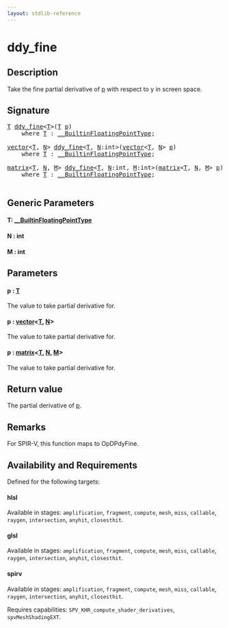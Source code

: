 ```yaml
---
layout: stdlib-reference
---
```


# ddy\_fine

## Description

Take the fine partial derivative of <span class='code'><a href="ddy_fine.md#decl-p" class="code_param">p</a></span> with respect to y in screen space.



## Signature 

<pre>
<a href="ddy_fine.md#typeparam-T" class="code_type">T</a> <a href="ddy_fine.md">ddy_fine</a>&lt;<a href="ddy_fine.md#typeparam-T" class="code_type">T</a>&gt;(<a href="ddy_fine.md#typeparam-T" class="code_type">T</a> <a href="ddy_fine.md#decl-p" class="code_param">p</a>)
    <span class='code_keyword'>where</span> <a href="ddy_fine.md#typeparam-T" class="code_type">T</a> : <a href="../interfaces/0_builtinfloatingpointtype-029hm/index.md" class="code_type">__BuiltinFloatingPointType</a>;

<a href="../types/vector/index.md" class="code_type">vector</a>&lt;<a href="ddy_fine.md#typeparam-T" class="code_type">T</a>, <a href="ddy_fine.md#decl-N" class="code_var">N</a>&gt; <a href="ddy_fine.md">ddy_fine</a>&lt;<a href="ddy_fine.md#typeparam-T" class="code_type">T</a>, <a href="ddy_fine.md#decl-N" class="code_var">N</a>:<span class="code_keyword">int</span>&gt;(<a href="../types/vector/index.md" class="code_type">vector</a>&lt;<a href="ddy_fine.md#typeparam-T" class="code_type">T</a>, <a href="ddy_fine.md#decl-N" class="code_var">N</a>&gt; <a href="ddy_fine.md#decl-p" class="code_param">p</a>)
    <span class='code_keyword'>where</span> <a href="ddy_fine.md#typeparam-T" class="code_type">T</a> : <a href="../interfaces/0_builtinfloatingpointtype-029hm/index.md" class="code_type">__BuiltinFloatingPointType</a>;

<a href="../types/matrix/index.md" class="code_type">matrix</a>&lt;<a href="ddy_fine.md#typeparam-T" class="code_type">T</a>, <a href="ddy_fine.md#decl-N" class="code_var">N</a>, <a href="ddy_fine.md#decl-M" class="code_var">M</a>&gt; <a href="ddy_fine.md">ddy_fine</a>&lt;<a href="ddy_fine.md#typeparam-T" class="code_type">T</a>, <a href="ddy_fine.md#decl-N" class="code_var">N</a>:<span class="code_keyword">int</span>, <a href="ddy_fine.md#decl-M" class="code_var">M</a>:<span class="code_keyword">int</span>&gt;(<a href="../types/matrix/index.md" class="code_type">matrix</a>&lt;<a href="ddy_fine.md#typeparam-T" class="code_type">T</a>, <a href="ddy_fine.md#decl-N" class="code_var">N</a>, <a href="ddy_fine.md#decl-M" class="code_var">M</a>&gt; <a href="ddy_fine.md#decl-p" class="code_param">p</a>)
    <span class='code_keyword'>where</span> <a href="ddy_fine.md#typeparam-T" class="code_type">T</a> : <a href="../interfaces/0_builtinfloatingpointtype-029hm/index.md" class="code_type">__BuiltinFloatingPointType</a>;

</pre>

## Generic Parameters

####  <a id="typeparam-T"></a>T: [\_\_BuiltinFloatingPointType](../interfaces/0_builtinfloatingpointtype-029hm/index.md)
####  <a id="decl-N"></a>N  : int
####  <a id="decl-M"></a>M  : int

## Parameters

####  <a id="decl-p"></a>p  : [T](ddy_fine.md#typeparam-T)
The value to take partial derivative for.

####  <a id="decl-p"></a>p  : [vector](../types/vector/index.md)\<[T](../types/vector/index.md#typeparam-T), [N](../types/vector/index.md#decl-N)\>
The value to take partial derivative for.

####  <a id="decl-p"></a>p  : [matrix](../types/matrix/index.md)\<[T](../types/matrix/t-0.md), [N](../types/matrix/index.md#decl-N), [M](../types/matrix/index.md#decl-M)\>
The value to take partial derivative for.


## Return value
The partial derivative of <span class='code'><a href="ddy_fine.md#decl-p" class="code_param">p</a></span>.

## Remarks
For SPIR-V, this function maps to <span class='code'>OpDPdyFine</span>.


## Availability and Requirements

Defined for the following targets:

#### hlsl
Available in stages: `amplification`, `fragment`, `compute`, `mesh`, `miss`, `callable`, `raygen`, `intersection`, `anyhit`, `closesthit`.

#### glsl
Available in stages: `amplification`, `fragment`, `compute`, `mesh`, `miss`, `callable`, `raygen`, `intersection`, `anyhit`, `closesthit`.

#### spirv
Available in stages: `amplification`, `fragment`, `compute`, `mesh`, `miss`, `callable`, `raygen`, `intersection`, `anyhit`, `closesthit`.

Requires capabilities: `SPV_KHR_compute_shader_derivatives`, `spvMeshShadingEXT`.



<script>
// Fix .md links to .html when on ReadTheDocs
if (window.location.hostname.includes('readthedocs') || 
    window.location.hostname.includes('rtfd.io')) {
  document.addEventListener('DOMContentLoaded', function() {
    const links = document.querySelectorAll('a');
    links.forEach(link => {
      if (link.getAttribute('href') && link.getAttribute('href').endsWith('.md')) {
        link.href = link.href.replace(/\.md($|#|\?)/, '.html$1');
      }
    });
  });
}
</script>
